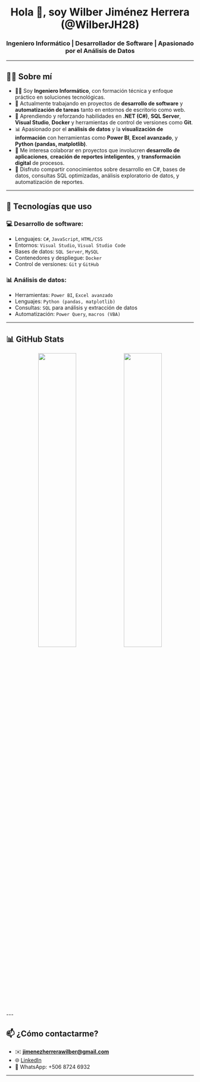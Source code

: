 <h1 align="center">Hola 👋, soy Wilber Jiménez Herrera (@WilberJH28)</h1>
<h3 align="center">Ingeniero Informático | Desarrollador de Software | Apasionado por el Análisis de Datos</h3>

---

## 👨‍💻 Sobre mí

- 👨‍🎓 Soy **Ingeniero Informático**, con formación técnica y enfoque práctico en soluciones tecnológicas.
- 🔭 Actualmente trabajando en proyectos de **desarrollo de software** y **automatización de tareas** tanto en entornos de escritorio como web.
- 🌱 Aprendiendo y reforzando habilidades en **.NET (C#)**, **SQL Server**, **Visual Studio**, **Docker** y herramientas de control de versiones como **Git**.
- 📊 Apasionado por el **análisis de datos** y la **visualización de información** con herramientas como **Power BI**, **Excel avanzado**, y **Python (pandas, matplotlib)**.
- 🤝 Me interesa colaborar en proyectos que involucren **desarrollo de aplicaciones**, **creación de reportes inteligentes**, y **transformación digital** de procesos.
- 💬 Disfruto compartir conocimientos sobre desarrollo en C#, bases de datos, consultas SQL optimizadas, análisis exploratorio de datos, y automatización de reportes.

---
## 🔧 Tecnologías que uso

### 💻 Desarrollo de software:
- Lenguajes: `C#`, `JavaScript`, `HTML/CSS`
- Entornos: `Visual Studio`, `Visual Studio Code`
- Bases de datos: `SQL Server`, `MySQL`
- Contenedores y despliegue: `Docker`
- Control de versiones: `Git` y `GitHub`

### 📊 Análisis de datos:
- Herramientas: `Power BI`, `Excel avanzado`
- Lenguajes: `Python (pandas, matplotlib)`
- Consultas: `SQL` para análisis y extracción de datos
- Automatización: `Power Query`, `macros (VBA)`

---

## 📊 GitHub Stats

<p align="center">
  <img src="https://github-readme-stats.vercel.app/api?username=WilberJH28&show_icons=true&theme=radical" width="45%" />
  <img src="https://github-readme-stats.vercel.app/api/top-langs/?username=WilberJH28&layout=compact&theme=radical" width="45%" />
</p>
---

## 📫 ¿Cómo contactarme?

- ✉️ **jimenezherrerawilber@gmail.com**
- 🌐 [LinkedIn](https://www.linkedin.com/in/wilber-jimenez-7a61251bb?lipi=urn%3Ali%3Apage%3Ad_flagship3_profile_view_base_contact_details%3BISp4jWj1Q7aEAPnWUXfLKg%3D%3D)
- 📱 WhatsApp: +506 8724 6932

---


